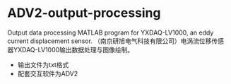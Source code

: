 # ADV2-output-processing
Output data processing MATLAB program for YXDAQ-LV1000, an eddy current displacement sensor.
（南京研旭电气科技有限公司）电涡流位移传感器YXDAQ-LV1000输出数据处理与图像绘制。

* 输出文件为txt格式
* 配套交互软件为ADV2

